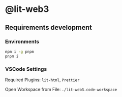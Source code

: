 # @lit-web3

## Requirements development

### Environments

```sh
npm i -g pnpm
pnpm i
```

### VSCode Settings

Required Plugins: `lit-html`, `Prettier`

Open Workspace from File: `./lit-web3.code-workspace`
